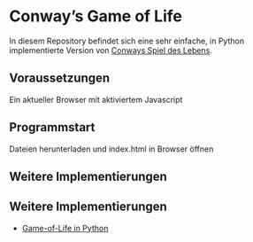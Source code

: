 # Conway’s Game of Life

In diesem Repository befindet sich eine sehr einfache, in Python implementierte Version von [Conways Spiel des Lebens](https://de.wikipedia.org/wiki/Conways_Spiel_des_Lebens).

## Voraussetzungen

Ein aktueller Browser mit aktiviertem Javascript

## Programmstart

Dateien herunterladen und index.html in Browser öffnen

## Weitere Implementierungen

## Weitere Implementierungen
- [Game-of-Life in Python](https://github.com/codewiththomas/game-of-life-python)
